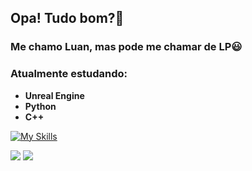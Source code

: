 ## Opa! Tudo bom?🚀
### Me chamo Luan, mas pode me chamar de LP😃

### Atualmente estudando:

- **Unreal Engine**
- **Python**
- **C++**
  
[![My Skills](https://skillicons.dev/icons?i=python,flask,cpp,unreal)](https://skillicons.dev)

<div>
  <img src=https://github-readme-stats.vercel.app/api/top-langs?username=LPesposito&show_icons=true&theme=merko>
  <img src=https://github-readme-stats.vercel.app/api?username=LPesposito&show_icons=true&theme=merko>
</div>
